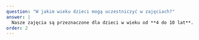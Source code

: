 ```yaml
---
question: "W jakim wieku dzieci mogą uczestniczyć w zajęciach?"
answer: |
  Nasze zajęcia są przeznaczone dla dzieci w wieku od **4 do 10 lat**. Grupy są podzielone według kategorii wiekowych, aby zapewnić odpowiedni poziom nauczania i bezpieczeństwa.
order: 2
---
```

